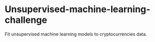 # Unsupervised-machine-learning-challenge
Fit unsupervised machine learning models to cryptocurrencies data.
